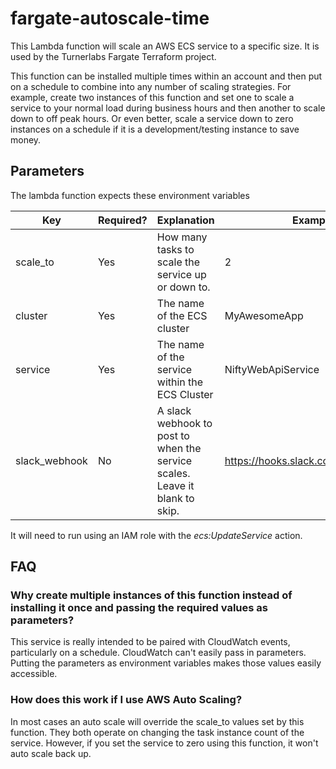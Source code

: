 # fargate-autoscale-time
This Lambda function will scale an AWS ECS service to a specific size. It is used by the Turnerlabs Fargate Terraform project.

This function can be installed multiple times within an account and then put on a schedule to combine into any number of scaling strategies. For example, create two instances of this function and set one to scale a service to your normal load during business hours and then another to scale down to off peak hours. Or even better, scale a service down to zero instances on a schedule if it is a development/testing instance to save money.

## Parameters
The lambda function expects these environment variables


Key  | Required? | Explanation | Example
----|-------------|-------- | ---
scale_to | Yes | How many tasks to scale the service up or down to. | 2
cluster | Yes | The name of the ECS cluster | MyAwesomeApp
service | Yes | The name of the service within the ECS Cluster | NiftyWebApiService
slack_webhook | No | A slack webhook to post to when the service scales. Leave it blank to skip. | https://hooks.slack.com/services/T....


It will need to run using an IAM role with the *ecs:UpdateService* action.

## FAQ
### Why create multiple instances of this function instead of installing it once and passing the required values as parameters?
This service is really intended to be paired with CloudWatch events, particularly on a schedule. CloudWatch can't easily pass in parameters. Putting the parameters as environment variables makes those values easily accessible.

### How does this work if I use AWS Auto Scaling?
In most cases an auto scale will override the scale_to values set by this function. They both operate on changing the task instance count of the service. However, if you set the service to zero using this function, it won't auto scale back up.
